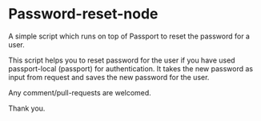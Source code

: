 Password-reset-node
===================

A simple script which runs on top of Passport to reset the password for a user.

This script helps you to reset password for the user if you have used passport-local (passport) for authentication. It takes
the new password as input from request and saves the new password for the user.

Any comment/pull-requests are welcomed.

Thank you.
